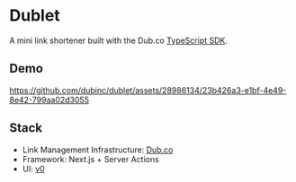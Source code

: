 # Dublet

A mini link shortener built with the Dub.co [TypeScript SDK](https://www.npmjs.com/package/dub).

## Demo

https://github.com/dubinc/dublet/assets/28986134/23b426a3-e1bf-4e49-8e42-799aa02d3055

## Stack

- Link Management Infrastructure: [Dub.co](https://dub.co/api)
- Framework: Next.js + Server Actions
- UI: [v0](https://v0.dev/)
